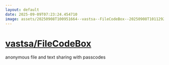 ```yaml
---
layout: default
date: 2025-09-09T07:23:24.454710
image: assets/20250908T100951664--vastsa--FileCodeBox--20250908T101129265--cropped.png
---
```


# [vastsa/FileCodeBox](https://github.com/vastsa/FileCodeBox)

anonymous file and text sharing with passcodes
